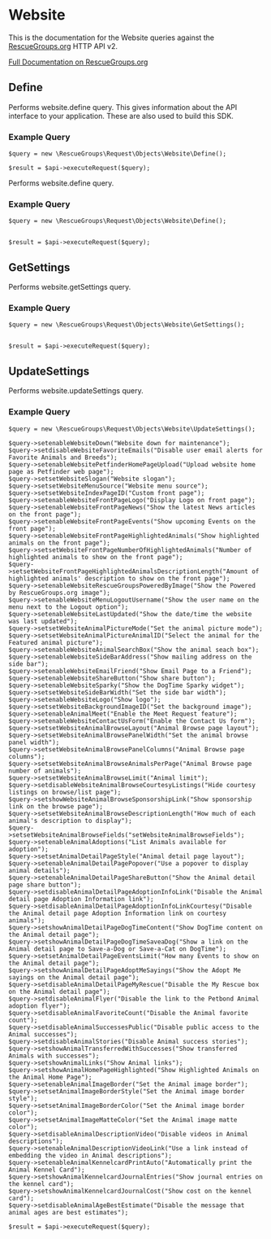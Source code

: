 # Website

This is the documentation for the Website queries against the [RescueGroups.org](https://www.rescuegroups.org/) HTTP API v2.

[Full Documentation on RescueGroups.org](https://userguide.rescuegroups.org/display/APIDG/Object+definitions#Objectdefinitions-website)

## Define
Performs website.define query. This gives information about the API interface to your application. These are also used to build this SDK.

### Example Query

    $query = new \RescueGroups\Request\Objects\Website\Define();

    $result = $api->executeRequest($query);
Performs website.define query.

### Example Query

    $query = new \RescueGroups\Request\Objects\Website\Define();


    $result = $api->executeRequest($query);

## GetSettings
Performs website.getSettings query.

### Example Query

    $query = new \RescueGroups\Request\Objects\Website\GetSettings();


    $result = $api->executeRequest($query);

## UpdateSettings
Performs website.updateSettings query.

### Example Query

    $query = new \RescueGroups\Request\Objects\Website\UpdateSettings();

    $query->setenableWebsiteDown("Website down for maintenance");
    $query->setdisableWebsiteFavoriteEmails("Disable user email alerts for Favorite Animals and Breeds");
    $query->setenableWebsitePetfinderHomePageUpload("Upload website home page as Petfinder web page");
    $query->setsetWebsiteSlogan("Website slogan");
    $query->setsetWebsiteMenuSource("Website menu source");
    $query->setsetWebsiteIndexPageID("Custom front page");
    $query->setenableWebsiteFrontPageLogo("Display Logo on front page");
    $query->setenableWebsiteFrontPageNews("Show the latest News articles on the front page");
    $query->setenableWebsiteFrontPageEvents("Show upcoming Events on the front page");
    $query->setenableWebsiteFrontPageHighlightedAnimals("Show highlighted animals on the front page");
    $query->setsetWebsiteFrontPageNumberOfHighlightedAnimals("Number of highlighted animals to show on the front page");
    $query->setsetWebsiteFrontPageHighlightedAnimalsDescriptionLength("Amount of highlighted animals' description to show on the front page");
    $query->setenableWebsiteRescueGroupsPoweredByImage("Show the Powered by RescueGroups.org image");
    $query->setenableWebsiteMenuLogoutUsername("Show the user name on the menu next to the Logout option");
    $query->setenableWebsiteLastUpdated("Show the date/time the website was last updated");
    $query->setsetWebsiteAnimalPictureMode("Set the animal picture mode");
    $query->setsetWebsiteAnimalPictureAnimalID("Select the animal for the Featured animal picture");
    $query->setenableWebsiteAnimalSearchBox("Show the animal seach box");
    $query->setenableWebsiteSideBarAddress("Show mailing address on the side bar");
    $query->setenableWebsiteEmailFriend("Show Email Page to a Friend");
    $query->setenableWebsiteShareButton("Show share button");
    $query->setenableWebsiteSparky("Show the DogTime Sparky widget");
    $query->setsetWebsiteSideBarWidth("Set the side bar width");
    $query->setenableWebsiteLogo("Show logo");
    $query->setsetWebsiteBackgroundImageID("Set the background image");
    $query->setenableAnimalMeet("Enable the Meet Request feature");
    $query->setenableWebsiteContactUsForm("Enable the Contact Us form");
    $query->setsetWebsiteAnimalBrowseLayout("Animal Browse page layout");
    $query->setsetWebsiteAnimalBrowsePanelWidth("Set the animal browse panel width");
    $query->setsetWebsiteAnimalBrowsePanelColumns("Animal Browse page columns");
    $query->setsetWebsiteAnimalBrowseAnimalsPerPage("Animal Browse page number of animals");
    $query->setsetWebsiteAnimalBrowseLimit("Animal limit");
    $query->setdisableWebsiteAnimalBrowseCourtesyListings("Hide courtesy listings on browse/list page");
    $query->setshowWebsiteAnimalBrowseSponsorshipLink("Show sponsorship link on the browse page");
    $query->setsetWebsiteAnimalBrowseDescriptionLength("How much of each animal's description to display");
    $query->setsetWebsiteAnimalBrowseFields("setWebsiteAnimalBrowseFields");
    $query->setenableAnimalAdoptions("List Animals available for adoption");
    $query->setsetAnimalDetailPageStyle("Animal detail page layout");
    $query->setenableAnimalDetailPagePopover("Use a popover to display animal details");
    $query->setenableAnimalDetailPageShareButton("Show the Animal detail page share button");
    $query->setdisableAnimalDetailPageAdoptionInfoLink("Disable the Animal detail page Adoption Information link");
    $query->setdisableAnimalDetailPageAdoptionInfoLinkCourtesy("Disable the Animal detail page Adoption Information link on courtesy animals");
    $query->setshowAnimalDetailPageDogTimeContent("Show DogTime content on the Animal detail page");
    $query->setshowAnimalDetailPageDogTimeSaveaDog("Show a link on the Animal detail page to Save-a-Dog or Save-a-Cat on DogTime");
    $query->setsetAnimalDetailPageEventsLimit("How many Events to show on the Animal detail page");
    $query->setshowAnimalDetailPageAdoptMeSayings("Show the Adopt Me sayings on the Animal detail page");
    $query->setdisableAnimalDetailPageMyRescue("Disable the My Rescue box on the Animal detail page");
    $query->setdisableAnimalFlyer("Disable the link to the Petbond Animal adoption flyer");
    $query->setdisableAnimalFavoriteCount("Disable the Animal favorite count");
    $query->setdisableAnimalSuccessesPublic("Disable public access to the Animal successes");
    $query->setdisableAnimalStories("Disable Animal success stories");
    $query->setshowAnimalTransferredWithSuccesses("Show transferred Animals with successes");
    $query->setshowAnimalLinks("Show Animal links");
    $query->setshowAnimalHomePageHighlighted("Show Highlighted Animals on the Animal Home Page");
    $query->setenableAnimalImageBorder("Set the Animal image border");
    $query->setsetAnimalImageBorderStyle("Set the Animal image border style");
    $query->setsetAnimalImageBorderColor("Set the Animal image border color");
    $query->setsetAnimalImageMatteColor("Set the Animal image matte color");
    $query->setdisableAnimalDescriptionVideo("Disable videos in Animal descriptions");
    $query->setenableAnimalDescriptionVideoLink("Use a link instead of embedding the video in Animal descriptions");
    $query->setenableAnimalKennelcardPrintAuto("Automatically print the Animal Kennel Card");
    $query->setshowAnimalKennelcardJournalEntries("Show journal entries on the kennel card");
    $query->setshowAnimalKennelcardJournalCost("Show cost on the kennel card");
    $query->setdisableAnimalAgeBestEstimate("Disable the message that animal ages are best estimates");

    $result = $api->executeRequest($query);

